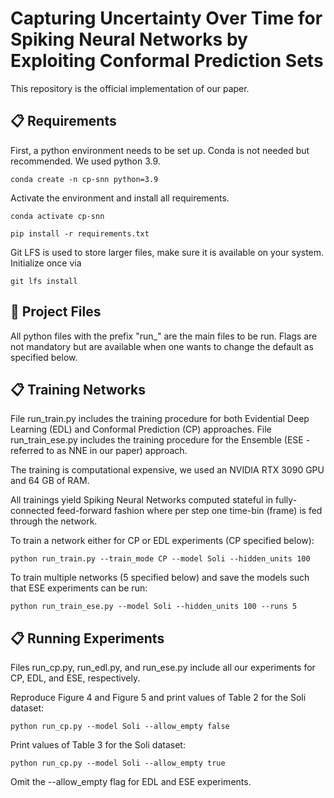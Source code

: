 # Capturing Uncertainty Over Time for Spiking Neural Networks by Exploiting Conformal Prediction Sets

This repository is the official implementation of our paper.

## 📋 Requirements

First, a python environment needs to be set up. Conda is not needed but
recommended. We used python 3.9.

`conda create -n cp-snn python=3.9`

Activate the environment and install all requirements.

`conda activate cp-snn`

`pip install -r requirements.txt`

Git LFS is used to store larger files, make sure it is available on your system.
Initialize once via

`git lfs install`


## 👷 Project Files
All python files with the prefix "run_" are the main files to be run.
Flags are not mandatory but are available when one wants to change the default
as specified below.

## 📋 Training Networks

File run_train.py includes the training procedure for both Evidential Deep
Learning
(EDL) and Conformal Prediction (CP) approaches. File run_train_ese.py includes
the training procedure for the Ensemble (ESE - referred to as NNE in our paper)
approach.

The training is computational expensive, we used an NVIDIA RTX 3090 GPU and 64
GB of RAM.

All trainings yield Spiking Neural Networks computed stateful in fully-connected
feed-forward fashion where per step one time-bin (frame) is fed through the
network.

To train a network either for CP or EDL experiments (CP specified below):

`python run_train.py --train_mode CP --model Soli --hidden_units 100`

To train multiple networks (5 specified below) and save the models such that ESE
experiments can be run:

`python run_train_ese.py --model Soli --hidden_units 100 --runs 5`

## 📋 Running Experiments

Files run_cp.py, run_edl.py, and run_ese.py include all our experiments for CP,
EDL, and ESE, respectively.

Reproduce Figure 4 and Figure 5 and print values of Table 2 for the Soli
dataset:

`python run_cp.py --model Soli --allow_empty false`

Print values of Table 3 for the Soli dataset:

`python run_cp.py --model Soli --allow_empty true`

Omit the --allow_empty flag for EDL and ESE experiments.
